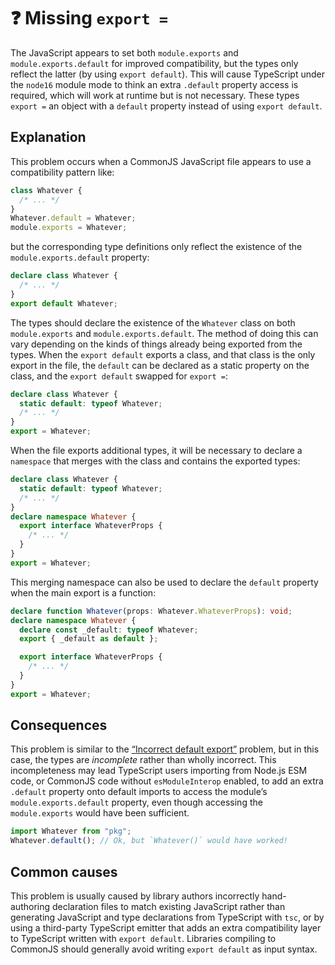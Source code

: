 # ❓ Missing `export =`

The JavaScript appears to set both `module.exports` and `module.exports.default` for improved compatibility, but the types only reflect the latter (by using `export default`). This will cause TypeScript under the `node16` module mode to think an extra `.default` property access is required, which will work at runtime but is not necessary. These types `export =` an object with a `default` property instead of using `export default`.

## Explanation

This problem occurs when a CommonJS JavaScript file appears to use a compatibility pattern like:

```js
class Whatever {
  /* ... */
}
Whatever.default = Whatever;
module.exports = Whatever;
```

but the corresponding type definitions only reflect the existence of the `module.exports.default` property:

```ts
declare class Whatever {
  /* ... */
}
export default Whatever;
```

The types should declare the existence of the `Whatever` class on both `module.exports` and `module.exports.default`. The method of doing this can vary depending on the kinds of things already being exported from the types. When the `export default` exports a class, and that class is the only export in the file, the `default` can be declared as a static property on the class, and the `export default` swapped for `export =`:

```ts
declare class Whatever {
  static default: typeof Whatever;
  /* ... */
}
export = Whatever;
```

When the file exports additional types, it will be necessary to declare a `namespace` that merges with the class and contains the exported types:

```ts
declare class Whatever {
  static default: typeof Whatever;
  /* ... */
}
declare namespace Whatever {
  export interface WhateverProps {
    /* ... */
  }
}
export = Whatever;
```

This merging namespace can also be used to declare the `default` property when the main export is a function:

```ts
declare function Whatever(props: Whatever.WhateverProps): void;
declare namespace Whatever {
  declare const _default: typeof Whatever;
  export { _default as default };

  export interface WhateverProps {
    /* ... */
  }
}
export = Whatever;
```

## Consequences

This problem is similar to the [“Incorrect default export”](./FalseExportDefault.md) problem, but in this case, the types are _incomplete_ rather than wholly incorrect. This incompleteness may lead TypeScript users importing from Node.js ESM code, or CommonJS code without `esModuleInterop` enabled, to add an extra `.default` property onto default imports to access the module’s `module.exports.default` property, even though accessing the `module.exports` would have been sufficient.

```ts
import Whatever from "pkg";
Whatever.default(); // Ok, but `Whatever()` would have worked!
```

## Common causes

This problem is usually caused by library authors incorrectly hand-authoring declaration files to match existing JavaScript rather than generating JavaScript and type declarations from TypeScript with `tsc`, or by using a third-party TypeScript emitter that adds an extra compatibility layer to TypeScript written with `export default`. Libraries compiling to CommonJS should generally avoid writing `export default` as input syntax.

